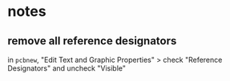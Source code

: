 # notes

## remove all reference designators

in `pcbnew`, "Edit Text and Graphic Properties" > check "Reference Designators" and uncheck "Visible"
